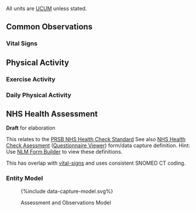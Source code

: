 
All units are [UCUM](http://unitsofmeasure.org) unless stated.

## Common Observations

### Vital Signs


## Physical Activity



### Exercise Activity


### Daily Physical Activity


## NHS Health Assessment

**Draft** for elaboration

This relates to the [PRSB NHS Health Check Standard](https://theprsb.org/standards/nhshealthcheckstandard)
See also [NHS Health Check Asessment](Questionnaire-NHSHealthCheckAssessment.html) ([Questionnaire Viewer](https://project-wildfyre.github.io/domain-archetype/?q=https://virtually-healthcare.github.io/R4/Questionnaire-NHSHealthCheckAssessment.json)) form/data capture definition. Hint: Use [NLM Form Builder](https://formbuilder.nlm.nih.gov/) to view these definitions.

This has overlap with [vital-signs](#vital-signs) and uses consistent SNOMED CT coding.

### Entity Model

<figure>
{%include data-capture-model.svg%}
<p id="fX.X.X.X-X" class="figureTitle">Assessment and Observations Model</p>
</figure>
<br clear="all">
